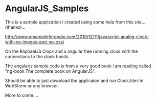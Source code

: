 AngularJS_Samples
=================

This is a sample application I created using some help from this site...(thanks)...

http://www.emanueleferonato.com/2010/12/11/javascript-analog-clock-with-no-images-and-no-css/

On the RaphaelJS Clock and a angular free running clock with the connections to the clock hands.

The angularjs sample code is from a very good book I am reading called "ng-book The complete book on AngularJS".

Should be able to just download the applicaion and run Clock.html in WebStorm or any browser.

More to come....

